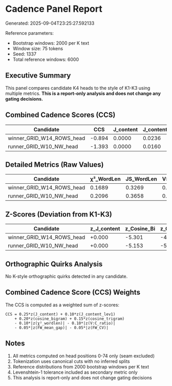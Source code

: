 # Cadence Panel Report

Generated: 2025-09-04T23:25:27.592133

Reference parameters:
- Bootstrap windows: 2000 per K text
- Window size: 75 tokens
- Seed: 1337
- Total reference windows: 6000

## Executive Summary

This panel compares candidate K4 heads to the style of K1-K3 using multiple metrics.
**This is a report-only analysis and does not change any gating decisions.**

## Combined Cadence Scores (CCS)

| Candidate | CCS | J_content | J_content_lev1 | Cosine_Bi | Cosine_Tri | Has_Quirks |
|-----------|-----|-----------|----------------|-----------|------------|------------|
| winner_GRID_W14_ROWS_head | -0.894 | 0.0000 | 0.0236 | 0.6263 | 0.3749 |     No     |
| runner_GRID_W10_NW_head   | -1.393 | 0.0000 | 0.0160 | 0.6314 | 0.3253 |     No     |

## Detailed Metrics (Raw Values)

| Candidate | χ²_WordLen | JS_WordLen | V:C_Ratio | FW_Mean_Gap | FW_CV | X/100 |
|-----------|------------|------------|-----------|-------------|-------|-------|
| winner_GRID_W14_ROWS_head |  0.1689 |  0.3269 |  0.744 |    0.00 | 0.000 |  0.00 |
| runner_GRID_W10_NW_head   |  0.2096 |  0.3658 |  0.542 |    3.00 | 0.000 |  0.00 |

## Z-Scores (Deviation from K1-K3)

| Candidate | z_J_content | z_Cosine_Bi | z_Cosine_Tri | z_χ²_WordLen | z_V:C | z_FW_Gap |
|-----------|-------------|-------------|--------------|--------------|-------|----------|
| winner_GRID_W14_ROWS_head |  +0.000 |  -5.301 |  -4.381 |  +3.961 | +0.000 | -3.213 |
| runner_GRID_W10_NW_head   |  +0.000 |  -5.153 |  -5.313 |  +5.419 | +0.000 | -0.527 |

## Orthographic Quirks Analysis

No K-style orthographic quirks detected in any candidate.

## Combined Cadence Score (CCS) Weights

The CCS is computed as a weighted sum of z-scores:
```
CCS = 0.25*z(J_content) + 0.10*z(J_content_lev1)
    + 0.20*z(cosine_bigram) + 0.15*z(cosine_trigram)
    - 0.10*|z(χ²_wordlen)| - 0.10*|z(V:C_ratio)|
    - 0.05*|z(FW_mean_gap)| - 0.05*|z(FW_CV)|
```

## Notes

1. All metrics computed on head positions 0-74 only (seam excluded)
2. Tokenization uses canonical cuts with no inferred splits
3. Reference distributions from 2000 bootstrap windows per K text
4. Levenshtein-1 tolerance included as secondary metric only
5. This analysis is report-only and does not change gating decisions